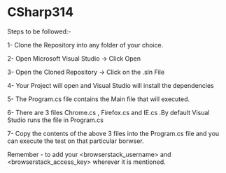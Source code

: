 # CSharp314

Steps to be followed:-

1- Clone the Repository into any folder of your choice.

2- Open Microsoft Visual Studio -> Click Open

3- Open the Cloned Repository -> Click on the  .sln File

4- Your Project will open and Visual Studio will install the dependencies

5- The Program.cs file contains the Main file that will executed.

6- There are 3 files Chrome.cs , Firefox.cs and IE.cs .By default Visual Studio runs the file in Program.cs

7- Copy the contents of the above 3 files into the Program.cs file and you can execute the test on that particular borwser.

Remember - to add your <browserstack_username> and <browserstack_access_key> wherever it is mentioned.
